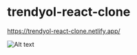 # trendyol-react-clone

https://trendyol-react-clone.netlify.app/

![Alt text](https://serving.photos.photobox.com/95630434a5a38e907ff54b453bb1f70444e93a17d82086d7407183661569608d54aba176.jpg?raw=true "Trendyol React Clone")
